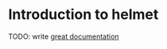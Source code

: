 # Introduction to helmet

TODO: write [great documentation](http://jacobian.org/writing/what-to-write/)
